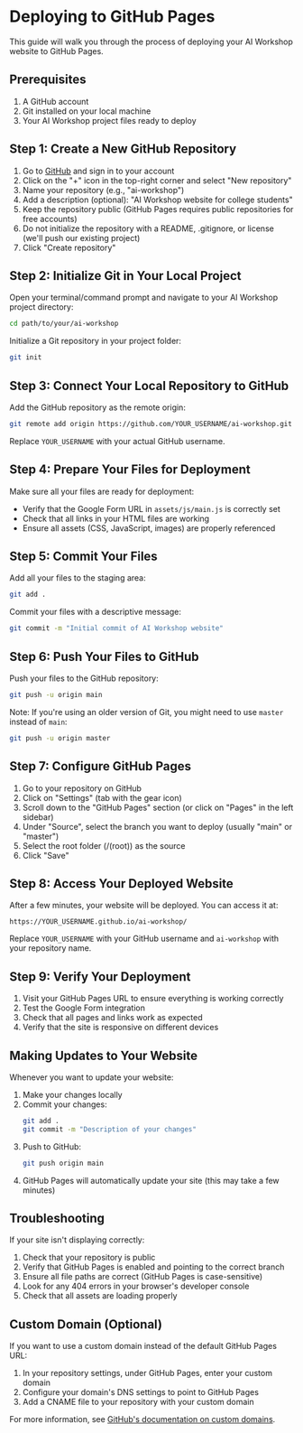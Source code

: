 # Deploying to GitHub Pages

This guide will walk you through the process of deploying your AI Workshop website to GitHub Pages.

## Prerequisites

1. A GitHub account
2. Git installed on your local machine
3. Your AI Workshop project files ready to deploy

## Step 1: Create a New GitHub Repository

1. Go to [GitHub](https://github.com/) and sign in to your account
2. Click on the "+" icon in the top-right corner and select "New repository"
3. Name your repository (e.g., "ai-workshop")
4. Add a description (optional): "AI Workshop website for college students"
5. Keep the repository public (GitHub Pages requires public repositories for free accounts)
6. Do not initialize the repository with a README, .gitignore, or license (we'll push our existing project)
7. Click "Create repository"

## Step 2: Initialize Git in Your Local Project

Open your terminal/command prompt and navigate to your AI Workshop project directory:

```bash
cd path/to/your/ai-workshop
```

Initialize a Git repository in your project folder:

```bash
git init
```

## Step 3: Connect Your Local Repository to GitHub

Add the GitHub repository as the remote origin:

```bash
git remote add origin https://github.com/YOUR_USERNAME/ai-workshop.git
```

Replace `YOUR_USERNAME` with your actual GitHub username.

## Step 4: Prepare Your Files for Deployment

Make sure all your files are ready for deployment:
- Verify that the Google Form URL in `assets/js/main.js` is correctly set
- Check that all links in your HTML files are working
- Ensure all assets (CSS, JavaScript, images) are properly referenced

## Step 5: Commit Your Files

Add all your files to the staging area:

```bash
git add .
```

Commit your files with a descriptive message:

```bash
git commit -m "Initial commit of AI Workshop website"
```

## Step 6: Push Your Files to GitHub

Push your files to the GitHub repository:

```bash
git push -u origin main
```

Note: If you're using an older version of Git, you might need to use `master` instead of `main`:

```bash
git push -u origin master
```

## Step 7: Configure GitHub Pages

1. Go to your repository on GitHub
2. Click on "Settings" (tab with the gear icon)
3. Scroll down to the "GitHub Pages" section (or click on "Pages" in the left sidebar)
4. Under "Source", select the branch you want to deploy (usually "main" or "master")
5. Select the root folder (/(root)) as the source
6. Click "Save"

## Step 8: Access Your Deployed Website

After a few minutes, your website will be deployed. You can access it at:

```
https://YOUR_USERNAME.github.io/ai-workshop/
```

Replace `YOUR_USERNAME` with your GitHub username and `ai-workshop` with your repository name.

## Step 9: Verify Your Deployment

1. Visit your GitHub Pages URL to ensure everything is working correctly
2. Test the Google Form integration
3. Check that all pages and links work as expected
4. Verify that the site is responsive on different devices

## Making Updates to Your Website

Whenever you want to update your website:

1. Make your changes locally
2. Commit your changes:
   ```bash
   git add .
   git commit -m "Description of your changes"
   ```
3. Push to GitHub:
   ```bash
   git push origin main
   ```
4. GitHub Pages will automatically update your site (this may take a few minutes)

## Troubleshooting

If your site isn't displaying correctly:

1. Check that your repository is public
2. Verify that GitHub Pages is enabled and pointing to the correct branch
3. Ensure all file paths are correct (GitHub Pages is case-sensitive)
4. Look for any 404 errors in your browser's developer console
5. Check that all assets are loading properly

## Custom Domain (Optional)

If you want to use a custom domain instead of the default GitHub Pages URL:

1. In your repository settings, under GitHub Pages, enter your custom domain
2. Configure your domain's DNS settings to point to GitHub Pages
3. Add a CNAME file to your repository with your custom domain

For more information, see [GitHub's documentation on custom domains](https://docs.github.com/en/pages/configuring-a-custom-domain-for-your-github-pages-site). 